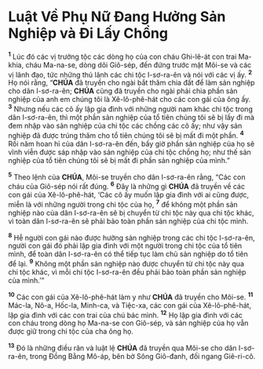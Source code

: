 # Luật Về Phụ Nữ Đang Hưởng Sản Nghiệp và Đi Lấy Chồng
<sup><b>1</b></sup> Lúc đó các vị trưởng tộc các dòng họ của con cháu Ghi-lê-át con trai Ma-khia, cháu Ma-na-se, dòng dõi Giô-sép, đến đứng trước mặt Môi-se và các vị lãnh đạo, tức những thủ lãnh các chi tộc I-sơ-ra-ên và nói với các vị ấy. <sup><b>2</b></sup> Họ nói rằng, “**CHÚA** đã truyền cho ngài bắt thăm chia đất để làm sản nghiệp cho dân I-sơ-ra-ên; **CHÚA** cũng đã truyền cho ngài phải chia phần sản nghiệp của anh em chúng tôi là Xê-lô-phê-hát cho các con gái của ông ấy. <sup><b>3</b></sup> Nhưng nếu các cô ấy lập gia đình với những người nam khác chi tộc trong dân I-sơ-ra-ên, thì một phần sản nghiệp của tổ tiên chúng tôi sẽ bị lấy đi mà đem nhập vào sản nghiệp của chi tộc các chồng các cô ấy; như vậy sản nghiệp đã được trúng thăm cho tổ tiên chúng tôi sẽ bị mất đi một phần. <sup><b>4</b></sup> Rồi năm hoan hỉ của dân I-sơ-ra-ên đến, bấy giờ phần sản nghiệp của họ sẽ vĩnh viễn được sáp nhập vào sản nghiệp của chi tộc chồng họ; như thế sản nghiệp của tổ tiên chúng tôi sẽ bị mất đi phần sản nghiệp của mình.”

<sup><b>5</b></sup> Theo lệnh của **CHÚA**, Môi-se truyền cho dân I-sơ-ra-ên rằng, “Các con cháu của Giô-sép nói rất đúng. <sup><b>6</b></sup> Đây là những gì **CHÚA** đã truyền về các con gái của Xê-lô-phê-hát, ‘Các cô ấy muốn lập gia đình với ai cũng được, miễn là với những người trong chi tộc của họ, <sup><b>7</b></sup> để không một phần sản nghiệp nào của dân I-sơ-ra-ên sẽ bị chuyển từ chi tộc này qua chi tộc khác, vì toàn dân I-sơ-ra-ên sẽ phải bảo toàn phần sản nghiệp của chi tộc mình.

<sup><b>8</b></sup> Hễ người con gái nào được hưởng sản nghiệp trong các chi tộc I-sơ-ra-ên, người con gái đó phải lập gia đình với một người trong chi tộc của tổ tiên mình, để toàn dân I-sơ-ra-ên có thể tiếp tục làm chủ sản nghiệp do tổ tiên để lại. <sup><b>9</b></sup> Không một phần sản nghiệp nào được chuyển từ chi tộc này qua chi tộc khác, vì mỗi chi tộc I-sơ-ra-ên đều phải bảo toàn phần sản nghiệp của mình.’”

<sup><b>10</b></sup> Các con gái của Xê-lô-phê-hát làm y như **CHÚA** đã truyền cho Môi-se. <sup><b>11</b></sup> Mác-la, Nô-a, Hốc-la, Minh-ca, và Tiệc-xa, các con gái của Xê-lô-phê-hát, lập gia đình với các con trai của chú bác mình. <sup><b>12</b></sup> Họ lập gia đình với các con cháu trong dòng họ Ma-na-se con Giô-sép, và sản nghiệp của họ vẫn được giữ trong chi tộc của cha ông họ.

<sup><b>13</b></sup> Đó là những điều răn và luật lệ **CHÚA** đã truyền qua Môi-se cho dân I-sơ-ra-ên, trong Đồng Bằng Mô-áp, bên bờ Sông Giô-đanh, đối ngang Giê-ri-cô.